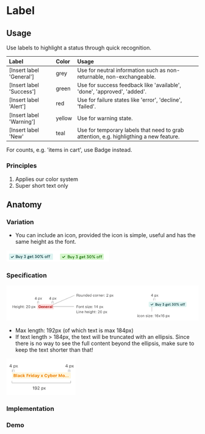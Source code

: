  # Label
 
 ## Usage
 
 Use labels to highlight a status through quick recognition. 
 
 |  Label | Color | Usage |
 | :---- |:---- |:---- |
 | [Insert label 'General'] | grey | Use for neutral information such as non-returnable, non-exchangeable. |
 | [Insert label 'Success'] | green | Use for success feedback like 'available', 'done', 'approved', 'added'. |
 | [Insert label 'Alert'] | red | Use for failure states like 'error', 'decline', 'failed'. |
 | [Insert label 'Warning'] | yellow | Use for warning state. |
 | [Insert label 'New' | teal | Use for temporary labels that need to grab attention, e.g. highligthing a new feature.|
 
 For counts, e.g. 'items in cart', use Badge instead.
 
### Principles
 
 1. Applies our color system
 2. Super short text only


## Anatomy

### Variation

* You can include an icon, provided the icon is simple, useful and has the same height as the font.

![label with icon](./img/Label/label_with_icon.png "Label with icon")

### Specification

![general spec](./img/Label/label_spec_general.png "General spec")

* Max length: 192px (of which text is max 184px)
* If text length > 184px, the text will be truncated with an ellipsis. Since there is no way to see the full content beyond the ellipsis, make sure to keep the text shorter than that!

![truncated label](./img/Label/truncated_label.png "Truncated label")

### Implementation

### Demo
